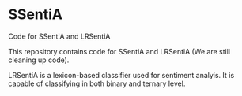 # SSentiA
Code for SSentiA and LRSentiA




This repository contains code for SSentiA and LRSentiA (We are still cleaning up code).

LRSentiA is a lexicon-based classifier used for sentiment analyis. It is capable of classifying in both binary and ternary level.  
